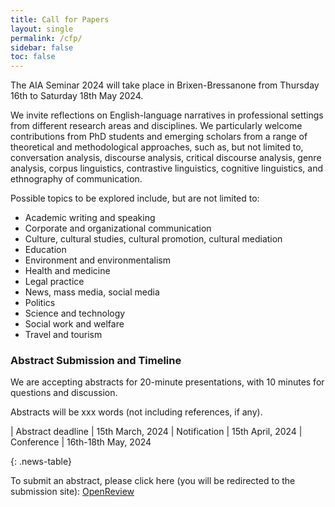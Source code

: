 ```yaml
---
title: Call for Papers
layout: single
permalink: /cfp/
sidebar: false
toc: false
---
```

The AIA Seminar 2024 will take place in Brixen-Bressanone from Thursday 16th to Saturday 18th May 2024.

We invite reflections on English-language narratives in professional settings from different research areas and disciplines. We particularly welcome contributions from PhD students and emerging scholars from a range of theoretical and methodological approaches, such as, but not limited to, conversation analysis, discourse analysis, critical discourse analysis, genre analysis, corpus linguistics, contrastive linguistics, cognitive linguistics, and ethnography of communication. 

Possible topics to be explored include, but are not limited to:

-	Academic writing and speaking
-	Corporate and organizational communication
-	Culture, cultural studies, cultural promotion, cultural mediation
-	Education
-	Environment and environmentalism
-	Health and medicine
-	Legal practice
-	News, mass media, social media
-	Politics
-	Science and technology
-	Social work and welfare
-	Travel and tourism 


### Abstract Submission and Timeline

We are accepting abstracts for 20-minute presentations, with 10 minutes for questions and discussion.

Abstracts will be xxx words (not including references, if any).


<style>
.news-table { font-size: .9em; table-layout: fixed;}
.news-table tr td:nth-child(1) { font-weight: bold; width: 10em; }
</style>
| Abstract deadline | 15th March, 2024
| Notification | 15th April, 2024
| Conference | 16th-18th May, 2024

{: .news-table}

To submit an abstract, please click here (you will be redirected to the submission site): [OpenReview](https://openreview.net/xxx)

